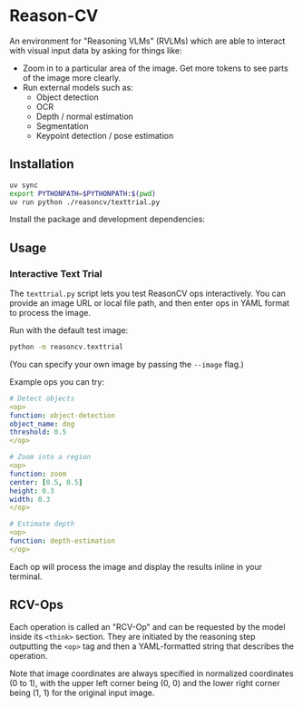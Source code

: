 # Reason-CV

An environment for "Reasoning VLMs" (RVLMs) which are able to interact with visual input data by asking for
things like:

- Zoom in to a particular area of the image.  Get more tokens to see parts of the image more clearly.
- Run external models such as:
    - Object detection
    - OCR
    - Depth / normal estimation
    - Segmentation
    - Keypoint detection / pose estimation

## Installation

```bash
uv sync
export PYTHONPATH=$PYTHONPATH:$(pwd)
uv run python ./reasoncv/texttrial.py
```

Install the package and development dependencies:

## Usage

### Interactive Text Trial

The `texttrial.py` script lets you test ReasonCV ops interactively. You can provide an image URL or local file path, and then enter ops in YAML format to process the image.

Run with the default test image:

```bash
python -m reasoncv.texttrial
```

(You can specify your own image by passing the `--image` flag.)


Example ops you can try:

```yaml
# Detect objects
<op>
function: object-detection
object_name: dog
threshold: 0.5
</op>

# Zoom into a region
<op>
function: zoom
center: [0.5, 0.5]
height: 0.3
width: 0.3
</op>

# Estimate depth
<op>
function: depth-estimation
</op>
```

Each op will process the image and display the results inline in your terminal.

## RCV-Ops

Each operation is called an "RCV-Op" and can be requested by the model inside its `<think>` section. They are initiated by the reasoning step outputting the `<op>` tag and then a YAML-formatted string that describes the operation.

Note that image coordinates are always specified in normalized coordinates (0 to 1), with the upper left corner being (0, 0) and the lower right corner being (1, 1) for the original input image.
